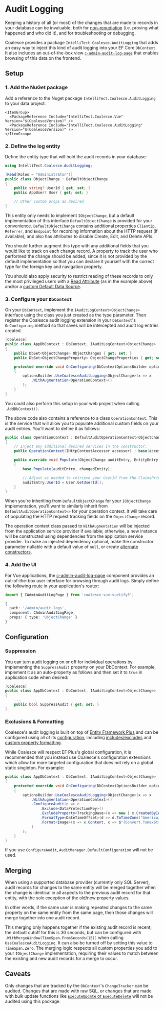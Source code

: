# Audit Logging

Keeping a history of all (or most) of the changes that are made to records in your database can be invaluable, both for [non-repudiation](https://csrc.nist.gov/glossary/term/non_repudiation) (i.e. proving what happened and who did it), and for troubleshooting or debugging.

Coalesce provides a package `IntelliTect.Coalesce.AuditLogging` that adds an easy way to inject this kind of audit logging into your EF Core `DbContext`. It also includes an out-of-the-box view [`c-admin-audit-log-page`](/stacks/vue/coalesce-vue-vuetify/components/c-admin-audit-log-page.md) that enables  browsing of this data on the frontend.

## Setup

### 1. Add the NuGet package

Add a reference to the Nuget package `IntelliTect.Coalesce.AuditLogging` to your data project:

``` xml:no-line-numbers{3}
<ItemGroup>
  <PackageReference Include="IntelliTect.Coalesce.Vue" Version="$(CoalesceVersion)" />
  <PackageReference Include="IntelliTect.Coalesce.AuditLogging" Version="$(CoalesceVersion)" />
</ItemGroup>
```

### 2. Define the log entity

Define the entity type that will hold the audit records in your database:

``` c#
using IntelliTect.Coalesce.AuditLogging;

[Read(Roles = "Administrator")]
public class ObjectChange : DefaultObjectChange
{
    public string? UserId { get; set; }
    public AppUser? User { get; set; }

    // Other custom props as desired
}
```

This entity only needs to implement `IObjectChange`, but a default implementation of this interface  `DefaultObjectChange` is provided for your convenience. `DefaultObjectChange` contains additional properties `ClientIp`, `Referrer`, and `Endpoint` for recording information about the HTTP request (if available), and also has attributes to disable Create, Edit, and Delete APIs.

You should further augment this type with any additional fields that you would like to track on each change record. A property to track the user who performed the change should be added, since it is not provided by the default implementation so that you can declare it yourself with the correct type for the foreign key and navigation property.

You should also apply security to restrict reading of these records to only the most privileged users with a [Read Attribute](/modeling/model-components/attributes/security-attribute.md#read) (as in the example above) and/or a [custom Default Data Source](/modeling/model-components/data-sources.md#defining-data-sources).

### 3. Configure your `DbContext`

On your `DbContext`, implement the `IAuditLogContext<ObjectChange>` interface using the class you just created as the type parameter. Then register the Coalesce audit logging extension in your `DbContext`'s `OnConfiguring` method so that saves will be intercepted and audit log entries created.

``` c#
[Coalesce]
public class AppDbContext : DbContext, IAuditLogContext<ObjectChange>
{
    public DbSet<ObjectChange> ObjectChanges { get; set; }
    public DbSet<ObjectChangeProperty> ObjectChangeProperties { get; set; }

    protected override void OnConfiguring(DbContextOptionsBuilder optionsBuilder)
    {
        optionsBuilder.UseCoalesceAuditLogging<ObjectChange>(x => x
            .WithAugmentation<OperationContext>()
        );
    }
}
```

You could also perform this setup in your web project when calling `.AddDbContext()`.

The above code also contains a reference to a class `OperationContext`. This is the service that will allow you to populate additional custom fields on your audit entries. You'll want to define it as follows:

``` c#
public class OperationContext : DefaultAuditOperationContext<ObjectChange>
{
    // Inject any additional desired services in the constructor:
    public OperationContext(IHttpContextAccessor accessor) : base(accessor) { }

    public override void Populate(ObjectChange auditEntry, EntityEntry changedEntity)
    {
        base.Populate(auditEntry, changedEntity);

        // Adjust as needed to retrieve your UserId from the ClaimsPrincipal.
        auditEntry.UserId = User.GetUserId();
    }
}
```

When you're inheriting from `DefaultObjectChange` for your `IObjectChange` implementation, you'll want to similarly inherit from `DefaultAuditOperationContext<>` for your operation context. It will take care of populating the HTTP request tracking fields on the `ObjectChange` record.

The operation context class passed to `WithAugmentation` will be injected from the application service provider if available; otherwise, a new instance will be constructed using dependencies from the application service provider. To make an injected dependency optional, make the constructor parameter nullable with a default value of `null`, or create [alternate constructors](https://learn.microsoft.com/en-us/dotnet/core/extensions/dependency-injection#multiple-constructor-discovery-rules).

### 4. Add the UI

For Vue applications, the [c-admin-audit-log-page](/stacks/vue/coalesce-vue-vuetify/components/c-admin-audit-log-page.md) component provides an out-of-the-box user interface for browsing through audit logs. Simply define the following route in your application's router:

``` ts
import { CAdminAuditLogPage } from 'coalesce-vue-vuetify3';

{
  path: '/admin/audit-logs',
  component: CAdminAuditLogPage,
  props: { type: 'ObjectChange' }
}
```

## Configuration

### Suppression

You can turn audit logging on or off for individual operations by implementing the `SuppressAudit` property on your DbContext. For example, implement it as an auto-property as follows and then set it to `true` in application code when desired: 

``` c#
[Coalesce]
public class AppDbContext : DbContext, IAuditLogContext<ObjectChange>
{
    ...
    public bool SuppressAudit { get; set; }
}
```

### Exclusions & Formatting

Coalesce's audit logging is built on top of [Entity Framework Plus](https://entityframework-plus.net/ef-core-audit) and can be configured using all of its [configuration](https://entityframework-plus.net/ef-core-audit#scenarios), including [includes/excludes](https://entityframework-plus.net/ef-core-audit-exclude-include-entity) and [custom property formatting](https://entityframework-plus.net/ef-core-audit-format-value).

While Coalesce will respect EF Plus's global configuration, it is recommended that you instead use Coalesce's configuration extensions which allow for more targeted configuration that does not rely on a global static singleton. For example:

``` c#
public class AppDbContext : DbContext, IAuditLogContext<ObjectChange>
{
    protected override void OnConfiguring(DbContextOptionsBuilder optionsBuilder)
    {
        optionsBuilder.UseCoalesceAuditLogging<ObjectChange>(x => x
            .WithAugmentation<OperationContext>()
            .ConfigureAudit(c => c
                .Exclude<DataProtectionKey>()
                .ExcludeProperty<TrackingBase>(x => new { x.CreatedById, x.CreatedOn, x.ModifiedById, x.ModifiedOn })
                .FormatType<DateTimeOffset>(d => d.ToTimeZone("America/Los_Angeles").ToString())
                .Format<Image>(x => x.Content, x => $"{Convert.ToHexString(SHA1.HashData(x))}, {x.Length} bytes")
            )
        );
    }
}
```

If you use `ConfigureAudit`, `AuditManager.DefaultConfiguration` will not be used.

## Merging
When using a supported database provider (currently only SQL Server), audit records for changes to the same entity will be merged together when the change is identical in all aspects to the previous audit record for that entity, with the sole exception of the old/new property values.

In other words, if the same user is making repeated changes to the same property on the same entity from the same page, then those changes will merge together into one audit record.

This merging only happens together if the existing audit record is recent; the default cutoff for this is 30 seconds, but can be configured with `.WithMergeWindow(TimeSpan.FromSeconds(15))` when calling `UseCoalesceAuditLogging`. It can also be turned off by setting this value to `TimeSpan.Zero`. The merging logic respects all custom properties you add to your `IObjectChange` implementation, requiring their values to match between the existing and new audit records for a merge to occur.

## Caveats
Only changes that are tracked by the `DbContext`'s `ChangeTracker` can be audited. Changes that are made with raw SQL, or changes that are made with bulk update functions like [`ExecuteUpdate` or `ExecuteDelete`](https://learn.microsoft.com/en-us/ef/core/performance/efficient-updating?tabs=ef7) will not be audited using this package.

